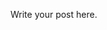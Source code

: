 <!-- 
.. title: post
.. slug: post
.. date: 2014/03/14 14:26:50
.. tags: 
.. link: 
.. description: 
.. type: text
-->

Write your post here.